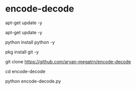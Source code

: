 # encode-decode
apt-get update -y

apt-get update -y

python install python -y

pkg install git -y

git clone https://github.com/aryan-megatrn/encode-decode

cd encode-decode

python encode-decode.py
